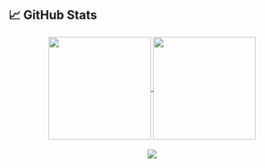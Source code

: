## 📈 GitHub Stats

<div align="center">
<!-- Main Stats and Languages Side by Side -->
<a href="https://github.com/mmerlyn">
  <img height="180em" align="center" src="https://mmerlyn-github-stats.vercel.app/api?username=mmerlyn&show_icons=true&theme=tokyonight&include_all_commits=true&count_private=true&hide_border=true&bg_color=0D1117&title_color=F85D7F&icon_color=F8D866&text_color=C9D1D9" />
</a>
<a href="https://github.com/mmerlyn">
  <img height="180em" align="center" src="https://mmerlyn-github-stats.vercel.app/api/top-langs/?username=mmerlyn&layout=compact&theme=tokyonight&hide_border=true&bg_color=0D1117&title_color=F85D7F&text_color=C9D1D9" />
</a>
<br/><br/>
<!-- Streak Stats (Full Width) -->
<img src="https://github-readme-streak-stats-salesp07.vercel.app/?user=mmerlyn&theme=tokyonight&hide_border=true&background=0D1117&stroke=0D1117&ring=F85D7F&fire=F8D866&currStreakLabel=F8D866"/>
<br/><br/>
